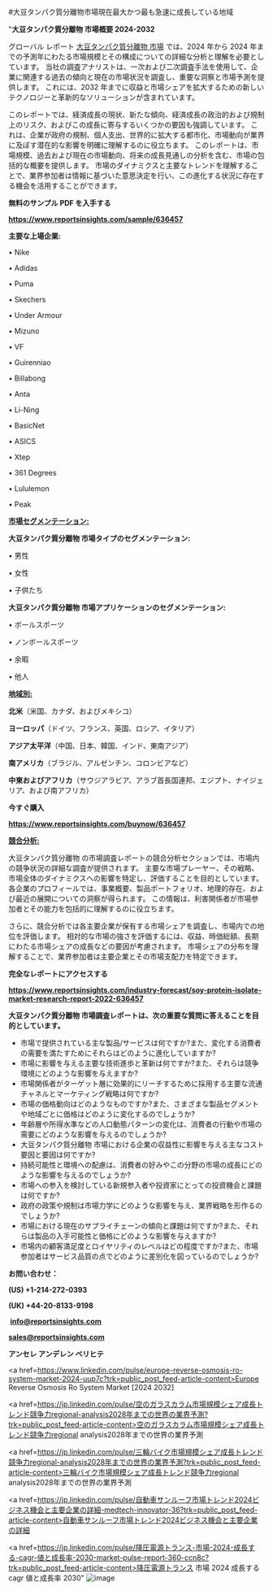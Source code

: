 #大豆タンパク質分離物市場現在最大かつ最も急速に成長している地域

"<strong>大豆タンパク質分離物 市場概要 2024-2032</strong>

グローバル レポート <a href=https://www.reportsinsights.com/sample/636457>大豆タンパク質分離物 市場</a> では、2024 年から 2024 年までの予測年にわたる市場規模とその構成についての詳細な分析と理解を必要としています。 当社の調査アナリストは、一次および二次調査手法を使用して、企業に関連する過去の傾向と現在の市場状況を調査し、重要な洞察と市場予測を提供します。 これには、2032 年までに収益と市場シェアを拡大​​するための新しいテクノロジーと革新的なソリューションが含まれています。

このレポートでは、経済成長の現状、新たな傾向、経済成長の政治的および規制上のリスク、およびこの成長に寄与するいくつかの要因も強調しています。 これは、企業が政府の規制、個人支出、世界的に拡大する都市化、市場動向が業界に及ぼす潜在的な影響を明確に理解するのに役立ちます。 このレポートは、市場規模、過去および現在の市場動向、将来の成長見通しの分析を含む、市場の包括的な概要を提供します。 市場のダイナミクスと主要なトレンドを理解することで、業界参加者は情報に基づいた意思決定を行い、この進化する状況に存在する機会を活用することができます。

<strong><b>無料のサンプル PDF を入手する</b></strong>

<a href=https://www.reportsinsights.com/sample/636457><strong><u>https://www.reportsinsights.com/sample/636457</u></strong></a>

<strong>主要な上場企業:</strong>

• Nike

• Adidas

• Puma

• Skechers

• Under Armour

• Mizuno

• VF

• Guirenniao

• Billabong

• Anta

• Li-Ning

• BasicNet

• ASICS

• Xtep

• 361 Degrees

• Lululemon

• Peak

<strong><u>市場セグメンテーション</u></strong><strong><u>:</u></strong>

<strong>大豆タンパク質分離物 市場タイプのセグメンテーション:</strong>

• 男性

• 女性

• 子供たち

<strong>大豆タンパク質分離物 市場アプリケーションのセグメンテーション:</strong>

• ボールスポーツ

• ノンボールスポーツ

• 余暇

• 他人

<strong><u>地域別</u></strong><strong><u>:</u></strong>

<strong>北米</strong>（米国、カナダ、およびメキシコ）

<strong>ヨーロッパ</strong>（ドイツ、フランス、英国、ロシア、イタリア）

<strong>アジア太平洋</strong>（中国、日本、韓国、インド、東南アジア）

<strong>南アメリカ</strong>（ブラジル、アルゼンチン、コロンビアなど）

<strong>中東およびアフリカ</strong>（サウジアラビア、アラブ首長国連邦、エジプト、ナイジェリア、および南アフリカ）

<strong>今すぐ購入</strong>

<a href=https://www.reportsinsights.com/buynow/636457><strong><u>https://www.reportsinsights.com/buynow/636457</u></strong></a>

<strong><u>競合分析:</u></strong>

大豆タンパク質分離物 の市場調査レポートの競合分析セクションでは、市場内の競争状況の詳細な調査が提供されます。 主要な市場プレーヤー、その戦略、市場全体のダイナミクスへの影響を特定し、評価することを目的としています。 各企業のプロフィールでは、事業概要、製品ポートフォリオ、地理的存在、および最近の展開についての洞察が得られます。 この情報は、利害関係者が市場参加者とその能力を包括的に理解するのに役立ちます。

さらに、競合分析では各主要企業が保有する市場シェアを調査し、市場内での地位を評価します。 相対的な市場の強さを評価するには、収益、時価総額、長期にわたる市場シェアの成長などの要因が考慮されます。 市場シェアの分布を理解することで、業界参加者は主要企業とその市場支配力を特定できます。

<strong>完全なレポートにアクセスする</strong>

<a href=https://www.reportsinsights.com/industry-forecast/soy-protein-isolate-market-research-report-2022-636457><strong><u><b>https://www.reportsinsights.com/industry-forecast/soy-protein-isolate-market-research-report-2022-636457</b></u></strong></a>

<strong><b>大豆タンパク質分離物 市場調査レポートは、次の重要な質問に答えることを目的としています。</b></strong>
<ul>
  <li>市場で提供されている主な製品/サービスは何ですか?また、変化する消費者の需要を満たすためにそれらはどのように進化していますか?</li>
  <li>市場に影響を与える主要な技術進歩と革新は何ですか?また、それらは競争環境にどのような影響を与えますか?</li>
  <li>市場関係者がターゲット層に効果的にリーチするために採用する主要な流通チャネルとマーケティング戦略は何ですか?</li>
  <li>市場の価格動向はどのようなものですか?また、さまざまな製品セグメントや地域ごとに価格はどのように変化するのでしょうか?</li>
  <li>年齢層や所得水準などの人口動態パターンの変化は、消費者の行動や市場の需要にどのような影響を与えるのでしょうか?</li>
  <li>大豆タンパク質分離物 市場における企業の収益性に影響を与える主なコスト要因と要因は何ですか?</li>
  <li>持続可能性と環境への配慮は、消費者の好みやこの分野の市場の成長にどのような影響を与えるのでしょうか?</li>
  <li>市場への参入を検討している新規参入者や投資家にとっての投資機会と課題は何ですか?</li>
  <li>政府の政策や規制は市場力学にどのような影響を与え、業界戦略を形作るのでしょうか?</li>
  <li>市場における現在のサプライチェーンの傾向と課題は何ですか?また、それらは製品の入手可能性と価格にどのような影響を与えますか?</li>
  <li>市場内の顧客満足度とロイヤリティのレベルはどの程度ですか?また、市場参加者はサービス品質の点でどのように差別化を図っているのでしょうか?</li>
</ul>
<strong>お問い合わせ：</strong>

<strong>(US) +1-214-272-0393</strong>

<strong>(UK) +44-20-8133-9198</strong>

<strong> </strong><a href=info@reportsinsights.com><strong><u>info@reportsinsights.com</u></strong></a>

<a href=sales@reportsinsights.com><strong><u>sales@reportsinsights.com</u></strong></a>

<strong>アンセレ アンデレン ベリヒテ</strong>

<a href=https://www.linkedin.com/pulse/europe-reverse-osmosis-ro-system-market-2024-uup7c?trk=public_post_feed-article-content>Europe Reverse Osmosis Ro System Market [2024 2032]</a>

<a href=https://jp.linkedin.com/pulse/空のガラスカラム市場規模シェア成長トレンド競争力regional-analysis2028年までの世界の業界予測?trk=public_post_feed-article-content>空のガラスカラム市場規模シェア成長トレンド競争力regional analysis2028年までの世界の業界予測</a>

<a href=https://jp.linkedin.com/pulse/三輪バイク市場規模シェア成長トレンド競争力regional-analysis2028年までの世界の業界予測?trk=public_post_feed-article-content>三輪バイク市場規模シェア成長トレンド競争力regional analysis2028年までの世界の業界予測</a>

<a href=https://jp.linkedin.com/pulse/自動車サンルーフ市場トレンド2024ビジネス機会と主要企業の詳細-medtech-innovator-36?trk=public_post_feed-article-content>自動車サンルーフ市場トレンド2024ビジネス機会と主要企業の詳細</a>

<a href=https://jp.linkedin.com/pulse/降圧電源トランス-市場-2024-成長する-cagr-値と成長率-2030-market-pulse-report-360-ccn8c?trk=public_post_feed-article-content>降圧電源トランス 市場 2024 成長する cagr 値と成長率 2030</a>"
![image](https://github.com/ahaan12367/RIMarket24/assets/158471582/20d6b4ab-9944-434f-8aec-85093d7000fb)
